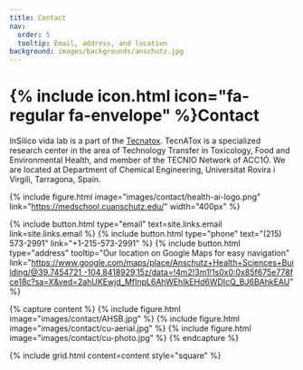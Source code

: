 ```yaml
---
title: Contact
nav:
  order: 5
  tooltip: Email, address, and location
background: images/backgrounds/anschutz.jpg
---
```


# {% include icon.html icon="fa-regular fa-envelope" %}Contact

InSilico vida lab is a part of the [Tecnatox](https://www.tecnatox.cat/). TecnATox is a specialized research center in the area of Technology Transfer in Toxicology, Food and Environmental Health, and member of the TECNIO Network of ACC1Ó. 
We are located at Department of Chemical Engineering, Universitat Rovira i Virgili, Tarragona, Spain. 

{%
  include figure.html
  image="images/contact/health-ai-logo.png"
  link="https://medschool.cuanschutz.edu/"
  width="400px"
%}

{%
  include button.html
  type="email"
  text=site.links.email
  link=site.links.email
%}
{%
  include button.html
  type="phone"
  text="(215) 573-2991"
  link="+1-215-573-2991"
%}
{%
  include button.html
  type="address"
  tooltip="Our location on Google Maps for easy navigation"
  link="https://www.google.com/maps/place/Anschutz+Health+Sciences+Building/@39.7454721,-104.8418929,15z/data=!4m2!3m1!1s0x0:0x85f675e778fce18c?sa=X&ved=2ahUKEwjd_MfInpL6AhWEhIkEHd6WDIcQ_BJ6BAhkEAU"
%}

{% capture content %}
{% include figure.html image="images/contact/AHSB.jpg" %}
{% include figure.html image="images/contact/cu-aerial.jpg" %}
{% include figure.html image="images/contact/cu-photo.jpg" %}
{% endcapture %}

{%
  include grid.html
  content=content
  style="square"
%}

